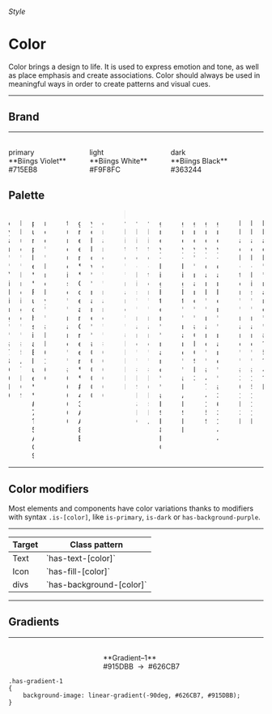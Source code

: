 <h6 class="subtitle is-5 has-text-grey has-text-weight-semibold">Style</h6><h1 class="title is-1 has-text-weight-bold">Color</h1>
<p class="subtitle is-5"><span class="has-text-weight-semibold">Color</span> brings a design to life. It is used to express emotion and tone, as well as place emphasis and create associations. Color should always be used in meaningful ways in order to create patterns and visual cues.</p>

<hr class="is-visible is-large">

<h2 class="title is-4 has-text-weight-semibold">Brand</h2>

<hr class="is-small">

<div class="columns is-multiline">
    <div class="column is-3"><div class="notification has-background-primary"><br></div><span>primary</span><br>**Biings Violet**<br><span class="subtitle is-6 has-text-grey-dark has-text-monospace">#715EB8</span></div>
    <div class="column is-3"><div class="notification has-background-light"><br></div><span>light</span><br>**Biings White**<br><span class="subtitle is-6 has-text-grey-dark has-text-monospace">#F9F8FC</span></div>
    <div class="column is-3"><div class="notification has-background-dark"><br></div><span>dark</span><br>**Biings Black**<br><span class="subtitle is-6 has-text-grey-dark has-text-monospace">#363244</span></div>
    <div class="column is-12"><br></div>
</div>

<h2 class="title is-4 has-text-weight-semibold">Palette</h2>

<div class="columns is-multiline">
    <div class="column is-3"><div class="notification has-background-cyan"><br></div><span>cyan</span><br>**Viking**<br><span class="subtitle is-6 has-text-grey-dark has-text-monospace">#78C0E0</span></div>
    <div class="column is-3"><div class="notification has-background-blue"><br></div><span>blue</span><br>**Indigo**<br><span class="subtitle is-6 has-text-grey-dark has-text-monospace">#5A7BC9</span></div>
    <div class="column is-3"><div class="notification has-background-purple"><br></div><span>purple</span><br>**Fuchsia Blue**<br><span class="subtitle is-6 has-text-grey-dark has-text-monospace">#715AC9</span></div>
    <div class="column is-3"><div class="notification has-background-red"><br></div><span>red</span><br>**Froly**<br><span class="subtitle is-6 has-text-grey-dark has-text-monospace">#EF626C</span></div>
    <div class="column is-12"></div>
    <div class="column is-3"><div class="notification has-background-turquoise"><br></div><span>turquoise</span><br>**name**<br><span class="subtitle is-6 has-text-grey-dark has-text-monospace">#000000</span></div>
    <div class="column is-3"><div class="notification has-background-green"><br></div><span>green</span><br>**Ocean Green**<br><span class="subtitle is-6 has-text-grey-dark has-text-monospace">#43AA8B</span></div>
    <div class="column is-3"><div class="notification has-background-yellow"><br></div><span>yellow</span><br>**name**<br><span class="subtitle is-6 has-text-grey-dark has-text-monospace">#000000</span></div>
    <div class="column is-3"><div class="notification has-background-orange"><br></div><span>orange</span><br>**name**<br><span class="subtitle is-6 has-text-grey-dark has-text-monospace">#000000</span></div>
    <div class="column is-12"></div>
    <div class="column is-3"><div class="notification has-background-white" style="box-shadow: inset 0 0 0 1px rgba(0,0,0,0.05);"><br></div><span>white</span><br>**name**<br><span class="subtitle is-6 has-text-grey-dark has-text-monospace">#FFFFFF</span></div>
    <div class="column is-3"><div class="notification has-background-white-bis"><br></div><span>white-bis</span><br>**name**<br><span class="subtitle is-6 has-text-grey-dark has-text-monospace">#F9F8FC</span></div>
    <div class="column is-3"><div class="notification has-background-white-ter"><br></div><span>white-ter</span><br>**name**<br><span class="subtitle is-6 has-text-grey-dark has-text-monospace">#F6F5FA</span></div>
    <div class="column is-3"><div class="notification has-background-grey-lighter"><br></div><span>grey-lighter</span><br>**name**<br><span class="subtitle is-6 has-text-grey-dark has-text-monospace">#E9E8EC</span></div>
    <div class="column is-12"></div>    
    <div class="column is-3"><div class="notification has-background-grey-light"><br></div><span>grey-light</span><br>**name**<br><span class="subtitle is-6 has-text-grey-dark has-text-monospace">#DAD9DF</span></div>
    <div class="column is-3"><div class="notification has-background-grey"><br></div><span>grey</span><br>**name**<br><span class="subtitle is-6 has-text-grey-dark has-text-monospace">#CBC9D3</span></div>
    <div class="column is-3"><div class="notification has-background-grey-dark"><br></div><span>grey-dark</span><br>**name**<br><span class="subtitle is-6 has-text-grey-dark has-text-monospace">#474259</span></div>
    <div class="column is-3"><div class="notification has-background-grey-darker"><br></div><span>grey-darker</span><br>**name**<br><span class="subtitle is-6 has-text-grey-dark has-text-monospace">#363244</span></div>
    <div class="column is-12"><br></div>
    <div class="column is-3"><div class="notification has-background-black-ter"><br></div><span>black-ter</span><br>**name**<br><span class="subtitle is-6 has-text-grey-dark has-text-monospace">#302D3D</span></div>
    <div class="column is-3"><div class="notification has-background-black-bis"><br></div><span>black-bis</span><br>**name**<br><span class="subtitle is-6 has-text-grey-dark has-text-monospace">#25222F</span></div>
    <div class="column is-3"><div class="notification has-background-black"><br></div><span>black</span><br>**name**<br><span class="subtitle is-6 has-text-grey-dark has-text-monospace">#15141B</span></div>
</div>

<hr class="is-large is-visible">

<h2 class="title is-4 has-text-weight-semibold">Color modifiers</h2>

Most elements and components have color variations thanks to modifiers with syntax `.is-[color]`, like `is-primary`, `is-dark` or `has-background-purple`.

<hr class="is-small">

<table class="table is-bordered">
<thead>
    <tr><th>Target</th>
    <th>Class pattern</th></tr>
</thead>
<tbody>
    <tr><td>Text</td><td>`has-text-[color]`</td></tr>
    <tr><td>Icon</td><td>`has-fill-[color]`</td></tr>
    <tr><td>divs</td><td>`has-background-[color]`</td></tr>
</tbody>
</table>

<hr class="is-large is-visible">

<h2 class="title is-4 has-text-weight-semibold">Gradients</h2>

<hr class="is-invisible is-small">

<div class="columns is-multiline is-gapless">
    <div class="column is-12"><div class="notification has-gradient-1"><br></div></div>
    <div class="column is-12"><br>**Gradient–1**<br><span class="subtitle is-6 has-text-grey-dark has-text-monospace">#915DBB</span> &nbsp;→&nbsp; <span class="subtitle is-6 has-text-grey-dark has-text-monospace">#626CB7</span></div>
</div>

    .has-gradient-1
    {
        background-image: linear-gradient(-90deg, #626CB7, #915DBB);
    }

